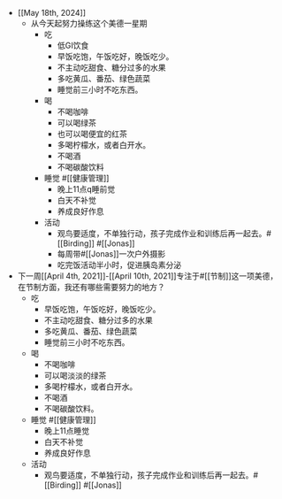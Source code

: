 - [[May 18th, 2024]]
    - 从今天起努力操练这个美德一星期
        - 吃
            - 低GI饮食
            - 早饭吃饱，午饭吃好，晚饭吃少。
            - 不主动吃甜食、糖分过多的水果
            - 多吃黄瓜、番茄、绿色蔬菜
            - 睡觉前三小时不吃东西。
        - 喝
            - 不喝咖啡
            - 可以喝绿茶
            - 也可以喝便宜的红茶
            - 多喝柠檬水，或者白开水。
            - 不喝酒
            - 不喝碳酸饮料
        - 睡觉 #[[健康管理]]
            - 晚上11点q睡前觉 
            - 白天不补觉
            - 养成良好作息
        - 活动
            - 观鸟要适度，不单独行动，孩子完成作业和训练后再一起去。#[[Birding]] #[[Jonas]]
            - 每周带#[[Jonas]]一次户外摄影
            - 吃完饭活动半小时，促进胰岛素分泌
- 下一周[[April 4th, 2021]]-[[April 10th, 2021]]专注于#[[节制]]这一项美德，在节制方面，我还有哪些需要努力的地方？
    - 吃
        - 早饭吃饱，午饭吃好，晚饭吃少。
        - 不主动吃甜食、糖分过多的水果
        - 多吃黄瓜、番茄、绿色蔬菜
        - 睡觉前三小时不吃东西。
    - 喝
        - 不喝咖啡
        - 可以喝淡淡的绿茶
        - 多喝柠檬水，或者白开水。
        - 不喝酒
        - 不喝碳酸饮料。
    - 睡觉 #[[健康管理]]
        - 晚上11点睡觉 
        - 白天不补觉
        - 养成良好作息
    - 活动
        - 观鸟要适度，不单独行动，孩子完成作业和训练后再一起去。#[[Birding]] #[[Jonas]]
